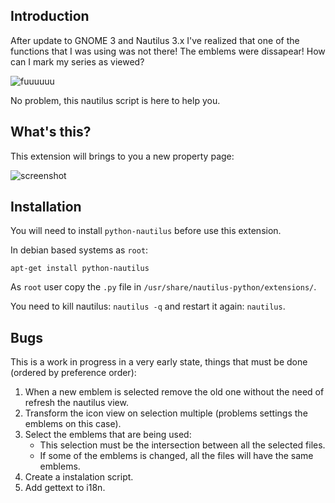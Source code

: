 Introduction
------------

After update to GNOME 3 and Nautilus 3.x I've realized that one of the
functions that I was using was not there! The emblems were dissapear!
How can I mark my series as viewed?

![fuuuuuu](http://playstationeu.i.lithium.com/t5/image/serverpage/image-id/261315i16953D1D03261049/image-size/original?v=mpbl-1&px=-1)

No problem, this nautilus script is here to help you.


What's this?
------------

This extension will brings to you a new property page:

![screenshot](https://raw.githubusercontent.com/agonzalezro/gnome3-emblems/master/screenshot.png)


Installation
------------

You will need to install `python-nautilus` before use this extension.

In debian based systems as `root`:

    apt-get install python-nautilus

As `root` user copy the `.py` file in `/usr/share/nautilus-python/extensions/`.

You need to kill nautilus: `nautilus -q` and restart it again: `nautilus`.


Bugs
----

This is a work in progress in a very early state, things that must be done
(ordered by preference order):

1. When a new emblem is selected remove the old one without the need of refresh the
   nautilus view.
2. Transform the icon view on selection multiple (problems settings the emblems on
   this case).
3. Select the emblems that are being used:
    - This selection must be the intersection between all the selected files.
    - If some of the emblems is changed, all the files will have the same
      emblems.
4. Create a instalation script.
5. Add gettext to i18n.
